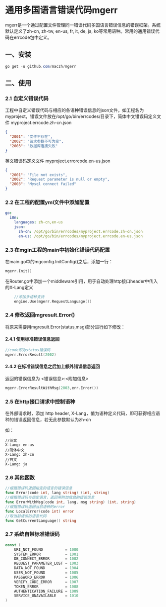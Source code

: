 # 通用多国语言错误代码mgerr

mgerr是一个通过配置文件管理同一错误代码多国语言错误信息的错误框架。系统默认定义了zh-cn, zh-tw, en-us, fr, it, de, ja, ko等常用语种。常用的通用错误代码在errcode包中定义。

## 一、安装

```powershell
go get -u github.com/maczh/mgerr
```

## 二、使用

### 2.1 自定义错误代码

工程中自定义错误代码与相应的各语种错误信息的json文件，如工程名为myproject，错误文件放在/opt/go/bin/errcodes/目录下，简体中文错误码定义文件 myproject.errcode.zh-cn.json

```json
{
  "2001": "文件不存在",
  "2002": "请求参数不可为空",
  "2003": "数据库连接失败"
}
```

英文错误码定义文件 myproject.errorcode.en-us.json

```json
{
  "2001": "File not exists",
  "2002": "Request parameter is null or empty",
  "2003": "Mysql connect failed"
}
```

### 2.2 在工程的配置yml文件中添加配置

```yaml
go:
  i8n:
    languages: zh-cn,en-us
    json:
      zh-cn: /opt/go/bin/errcodes/myproject.errcode.zh-cn.json
      en-us: /opt/go/bin/errcodes/myproject.errcode.en-us.json
```

### 2.3 在mgin工程的main中初始化错误代码配置

在main.go中的mgconfig.InitConfig()之后，添加一行：

```go
mgerr.Init()
```

在Router.go中添加一个middleware引用，用于自动处理http接口header中传入的X-Lang定义

```go
	//添加多语种支持
	engine.Use(mgerr.RequestLanguage())
```

### 2.4 修改返回mgresult.Error()

将原来需要用mgresult.Error(status,msg)部分进行如下修改：

#### 2.4.1 使用标准错误信息返回

```go
//code即为status错误码
mgerr.ErrorResult(2002)
```

#### 2.4.2 在标准错误信息之后加上额外错误信息返回

返回的错误信息为 <错误信息>:<附加信息>

```go
mgerr.ErrorResultWithMsg(2003,err.Error())
```

### 2.5 在http接口请求中控制语种

在外部请求时，添加 http header, X-Lang，值为语种定义代码，即可获得相应语种的错误返回信息，若无此参数默认为zh-cn

如：

```
//英文
X-Lang: en-us
//简体中文
X-Lang: zh-cn
//日文
X-Lang: ja
```

### 2.6 其他函数

```go
//根据错误码返回指定的语言的错误信息
func Error(code int, lang string) (int, string)
//根据错误码与指定语言，返回带附加信息的错误信息
func ErrorWithMsg(code int, lang, msg string) (int, string)
//根据错误码返回当前语种的error
func LocalError(code int) error
//取当前请求的语言代码
func GetCurrentLanguage() string
```

### 2.7 系统自带标准错误码

```go
const (
	URI_NOT_FOUND          = 1000
	SYSTEM_ERROR           = 1001
	DB_CONNECT_ERROR       = 1002
	REQUEST_PARAMETER_LOST = 1003
	DATA_NOT_FOUND         = 1004
	USER_NOT_FOUND         = 1005
	PASSWORD_ERROR         = 1006
	VERIFY_CODE_ERROR      = 1007
	TOKEN_ERROR            = 1008
	AUTHENTICATION_FAILURE = 1009
	SERVICE_UNAVAILABLE    = 1010
)
```

